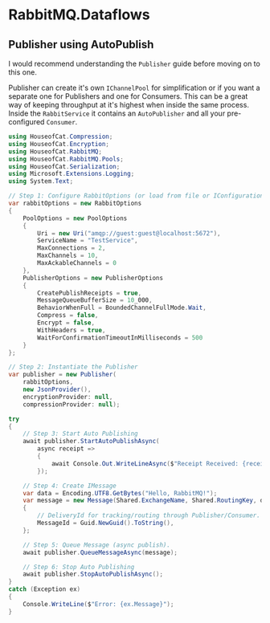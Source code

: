 ﻿# RabbitMQ.Dataflows
## Publisher using AutoPublish

I would recommend understanding the `Publisher` guide before moving on to this one.

Publisher can create it's own `IChannelPool` for simplification or if you want a separate one
for Publishers and one for Consumers. This can be a great way of keeping throughput at it's
highest when inside the same process. Inside the `RabbitService` it contains an `AutoPublisher`
and all your pre-configured `Consumer`.

```csharp
using HouseofCat.Compression;
using HouseofCat.Encryption;
using HouseofCat.RabbitMQ;
using HouseofCat.RabbitMQ.Pools;
using HouseofCat.Serialization;
using Microsoft.Extensions.Logging;
using System.Text;

// Step 1: Configure RabbitOptions (or load from file or IConfiguration).
var rabbitOptions = new RabbitOptions
{
    PoolOptions = new PoolOptions
    {
        Uri = new Uri("amqp://guest:guest@localhost:5672"),
        ServiceName = "TestService",
        MaxConnections = 2,
        MaxChannels = 10,
        MaxAckableChannels = 0
    },
    PublisherOptions = new PublisherOptions
    {
        CreatePublishReceipts = true,
        MessageQueueBufferSize = 10_000,
        BehaviorWhenFull = BoundedChannelFullMode.Wait,
        Compress = false,
        Encrypt = false,
        WithHeaders = true,
        WaitForConfirmationTimeoutInMilliseconds = 500
    }
};

// Step 2: Instantiate the Publisher
var publisher = new Publisher(
    rabbitOptions,
    new JsonProvider(),
    encryptionProvider: null,
    compressionProvider: null);

try
{
    // Step 3: Start Auto Publishing
    await publisher.StartAutoPublishAsync(
        async receipt =>
        {
            await Console.Out.WriteLineAsync($"Receipt Received: {receipt.MessageId}");
        });

    // Step 4: Create IMessage
    var data = Encoding.UTF8.GetBytes("Hello, RabbitMQ!");
    var message = new Message(Shared.ExchangeName, Shared.RoutingKey, data, Guid.NewGuid().ToString())
    {
        // DeliveryId for tracking/routing through Publisher/Consumer.
        MessageId = Guid.NewGuid().ToString(),
    };

    // Step 5: Queue Message (async publish).
    await publisher.QueueMessageAsync(message);

    // Step 6: Stop Auto Publishing
    await publisher.StopAutoPublishAsync();
}
catch (Exception ex)
{
    Console.WriteLine($"Error: {ex.Message}");
}
```

